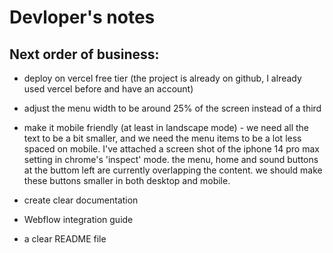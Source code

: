 # Devloper's notes

## Next order of business:

* deploy on vercel free tier (the project is already on github, I already used vercel before and have an account)

* adjust the menu width to be around 25% of the screen instead of a third

* make it mobile friendly (at least in landscape mode) - we need all the text to be a bit smaller, and we need the menu items to be a lot less spaced on mobile. I've attached a screen shot of the iphone 14 pro max setting in chrome's 'inspect' mode. the menu, home and sound buttons at the buttom left are currently overlapping the content. we should make these buttons smaller in both desktop and mobile. 

* create clear documentation

* Webflow integration guide

* a clear README file

